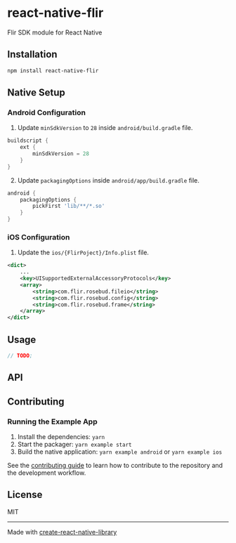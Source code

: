 # react-native-flir

Flir SDK module for React Native

## Installation

```sh
npm install react-native-flir
```

## Native Setup

### Android Configuration

1. Update `minSdkVersion` to `28` inside `android/build.gradle` file.

```gradle
buildscript {
    ext {
        minSdkVersion = 28
    }
}
```

2. Update `packagingOptions` inside `android/app/build.gradle` file.

```gradle
android {
    packagingOptions {
        pickFirst 'lib/**/*.so'
    }
}
```

### iOS Configuration

1. Update the `ios/{FlirPoject}/Info.plist` file.

```xml
<dict>
    ...
	<key>UISupportedExternalAccessoryProtocols</key>
	<array>
		<string>com.flir.rosebud.fileio</string>
		<string>com.flir.rosebud.config</string>
		<string>com.flir.rosebud.frame</string>
	</array>
</dict>
```

## Usage

```js
// TODO;
```

## API

## Contributing

### Running the Example App

1. Install the dependencies: `yarn`
2. Start the packager: `yarn example start`
3. Build the native application: `yarn example android` or `yarn example ios`

See the [contributing guide](CONTRIBUTING.md) to learn how to contribute to the repository and the development workflow.

## License

MIT

---

Made with [create-react-native-library](https://github.com/callstack/react-native-builder-bob)

